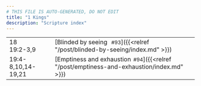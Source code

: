 ```yaml
---
# THIS FILE IS AUTO-GENERATED, DO NOT EDIT
title: "1 Kings"
description: "Scripture index"
---
```


|  |  |
| --- | --- |
| 18 <br/> 19:2-3,9 | [Blinded by seeing <span style="font-size:smaller; padding-left:0.5em;">#93</span>]({{<relref "/post/blinded-by-seeing/index.md" >}}) |
| 19:4-8,10,14-19,21 | [Emptiness and exhaustion<span style="font-size:smaller; padding-left:0.5em;">#94</span>]({{<relref "/post/emptiness-and-exhaustion/index.md" >}}) |
